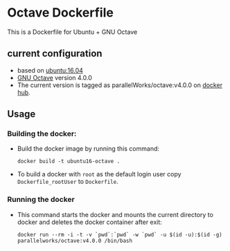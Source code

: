 Octave Dockerfile
=================

This is a Dockerfile for Ubuntu + GNU Octave

current configuration
---------------------

-   based on [ubuntu:16.04](https://hub.docker.com/r/library/ubuntu/)
-   [GNU Octave](https://www.gnu.org/software/octave/) version 4.0.0
-   The current version is tagged as parallelWorks/octave:v4.0.0 on [docker hub](https://hub.docker.com/r/parallelworks/calculix).

Usage
-----

### Building the docker:

-   Build the docker image by running this command:

    ``` example
    docker build -t ubuntu16-octave . 
    ```

-   To build a docker with `root` as the default login user copy `Dockerfile_rootUser` to `Dockerfile`.

### Running the docker

-   This command starts the docker and mounts the current directory to docker and deletes the docker container after exit:

    ``` example
    docker run --rm -i -t -v `pwd`:`pwd` -w `pwd` -u $(id -u):$(id -g) parallelworks/octave:v4.0.0 /bin/bash 
    ```
